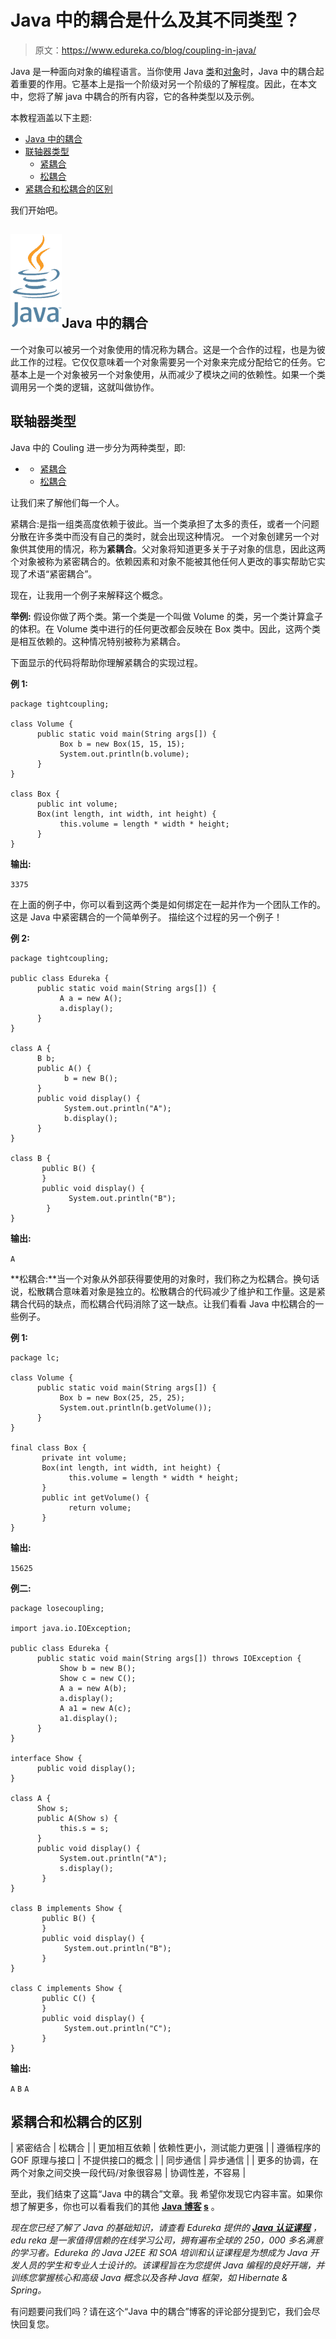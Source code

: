 # Java 中的耦合是什么及其不同类型？

> 原文：<https://www.edureka.co/blog/coupling-in-java/>

Java 是一种面向对象的编程语言。当你使用 Java [类](https://www.edureka.co/blog/java-objects-and-classes/)和[对象](https://www.edureka.co/blog/java-object/)时，Java 中的耦合起着重要的作用。它基本上是指一个阶级对另一个阶级的了解程度。因此，在本文中，您将了解 java 中耦合的所有内容，它的各种类型以及示例。

本教程涵盖以下主题:

*   [Java 中的耦合](#coupling)
*   [联轴器类型](#types)
    *   [紧耦合](#tightcoupling)
    *   [松耦合](#loosecoupling)
*   [紧耦合和松耦合的区别](#tightcouplingvsloosecoupling)

我们开始吧。

## **![Java Logo](img/ba2e139ba09d4bcd6574457af0fe6049.png)Java 中的耦合**

一个对象可以被另一个对象使用的情况称为耦合。这是一个合作的过程，也是为彼此工作的过程。它仅仅意味着一个对象需要另一个对象来完成分配给它的任务。它基本上是一个对象被另一个对象使用，从而减少了模块之间的依赖性。如果一个类调用另一个类的逻辑，这就叫做协作。

## **联轴器类型**

Java 中的 Couling 进一步分为两种类型，即:

*   *   [紧耦合](#tight)
    *   [松耦合](#loose)

让我们来了解他们每一个人。

紧耦合:是指一组类高度依赖于彼此。当一个类承担了太多的责任，或者一个问题分散在许多类中而没有自己的类时，就会出现这种情况。 一个对象创建另一个对象供其使用的情况，称为**紧耦合**。父对象将知道更多关于子对象的信息，因此这两个对象被称为紧密耦合的。依赖因素和对象不能被其他任何人更改的事实帮助它实现了术语“紧密耦合”。

现在，让我用一个例子来解释这个概念。

**举例:** 假设你做了两个类。第一个类是一个叫做 Volume 的类，另一个类计算盒子的体积。在 Volume 类中进行的任何更改都会反映在 Box 类中。因此，这两个类是相互依赖的。这种情况特别被称为紧耦合。

下面显示的代码将帮助你理解紧耦合的实现过程。

**例 1:**

```
package tightcoupling;

class Volume {
      public static void main(String args[]) {
           Box b = new Box(15, 15, 15);
           System.out.println(b.volume);
      }
}

class Box {
      public int volume;
      Box(int length, int width, int height) {
           this.volume = length * width * height;
      }
}

```

**输出:**

`3375`

在上面的例子中，你可以看到这两个类是如何绑定在一起并作为一个团队工作的。这是 Java 中紧密耦合的一个简单例子。 描绘这个过程的另一个例子！

**例 2:**

```
package tightcoupling;

public class Edureka {
      public static void main(String args[]) {
           A a = new A();
           a.display();
      }
}

class A {
      B b;
      public A() {
            b = new B();
      }
      public void display() {
            System.out.println("A");
            b.display();
      }
}

class B {
       public B() {
       }
       public void display() {
             System.out.println("B");
        }
}

```

**输出:**

`A`

**松耦合:**当一个对象从外部获得要使用的对象时，我们称之为松耦合。换句话说，松散耦合意味着对象是独立的。松散耦合的代码减少了维护和工作量。这是紧耦合代码的缺点，而松耦合代码消除了这一缺点。让我们看看 Java 中松耦合的一些例子。

**例 1:**

```
package lc;

class Volume {
      public static void main(String args[]) {
           Box b = new Box(25, 25, 25);
           System.out.println(b.getVolume());
      }
}

final class Box {
       private int volume;
       Box(int length, int width, int height) {
             this.volume = length * width * height;
       }
       public int getVolume() {
             return volume;
       }
}

```

**输出:**

`15625`

**例二:**

```
package losecoupling;

import java.io.IOException;

public class Edureka {
      public static void main(String args[]) throws IOException {
           Show b = new B();
           Show c = new C();
           A a = new A(b);
           a.display();
           A a1 = new A(c);
           a1.display();
      }
}

interface Show {
      public void display();
}

class A {
      Show s;
      public A(Show s) {
           this.s = s;
      }
      public void display() {
           System.out.println("A");
           s.display();
       }
}

class B implements Show {
       public B() {
       }
       public void display() {
            System.out.println("B");
       }
}

class C implements Show {
       public C() {
       }
       public void display() {
            System.out.println("C");
       }
}

```

**输出:**

`A` `B` `A`

## **紧耦合和松耦合的区别**

| 紧密结合 | 松耦合 |
| 更加相互依赖 | 依赖性更小，测试能力更强 |
| 遵循程序的 GOF 原理与接口 | 不提供接口的概念 |
| 同步通信 | 异步通信 |
| 更多的协调，在两个对象之间交换一段代码/对象很容易 | 协调性差，不容易 |

至此，我们结束了这篇“Java 中的耦合”文章。我 希望你发现它内容丰富。如果你想了解更多，你也可以看看我们的其他 **[Java 博客](https://www.edureka.co/blog/what-is-java/) [s](https://www.edureka.co/blog/java-tutorial/)** 。

*现在您已经了解了 Java 的基础知识，请查看 Edureka 提供的  [**Java 认证课程**](https://www.edureka.co/java-j2ee-training-course)* *，edu reka 是一家值得信赖的在线学习公司，拥有遍布全球的 250，000 多名满意的学习者。Edureka 的 Java J2EE 和 SOA 培训和认证课程是为想成为 Java 开发人员的学生和专业人士设计的。该课程旨在为您提供 Java 编程的良好开端，并训练您掌握核心和高级 Java 概念以及各种 Java 框架，如 Hibernate & Spring。*

有问题要问我们吗？请在这个“Java 中的耦合”博客的评论部分提到它，我们会尽快回复您。
